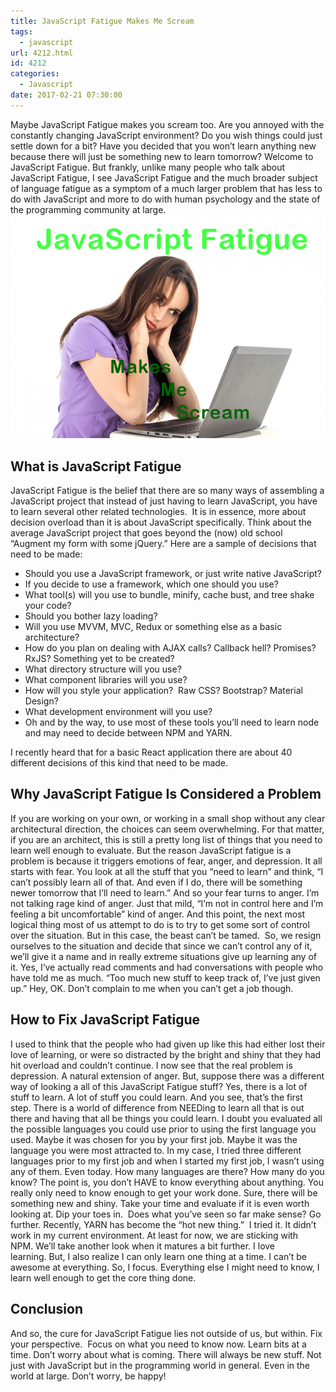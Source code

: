```yaml
---
title: JavaScript Fatigue Makes Me Scream
tags:
  - javascript
url: 4212.html
id: 4212
categories:
  - Javascript
date: 2017-02-21 07:30:00
---
```


Maybe JavaScript Fatigue makes you scream too. Are you annoyed with the constantly changing JavaScript environment? Do you wish things could just settle down for a bit? Have you decided that you won’t learn anything new because there will just be something new to learn tomorrow? Welcome to JavaScript Fatigue. But frankly, unlike many people who talk about JavaScript Fatigue, I see JavaScript Fatigue and the much broader subject of language fatigue as a symptom of a much larger problem that has less to do with JavaScript and more to do with human psychology and the state of the programming community at large. ![image](/uploads/2017/02/image-2.png "image")

What is JavaScript Fatigue
--------------------------

JavaScript Fatigue is the belief that there are so many ways of assembling a JavaScript project that instead of just having to learn JavaScript, you have to learn several other related technologies.  It is in essence, more about decision overload than it is about JavaScript specifically. Think about the average JavaScript project that goes beyond the (now) old school “Augment my form with some jQuery.” Here are a sample of decisions that need to be made:

* Should you use a JavaScript framework, or just write native JavaScript?
* If you decide to use a framework, which one should you use?
* What tool(s) will you use to bundle, minify, cache bust, and tree shake your code?
* Should you bother lazy loading?
* Will you use MVVM, MVC, Redux or something else as a basic architecture?
* How do you plan on dealing with AJAX calls? Callback hell? Promises? RxJS? Something yet to be created?
* What directory structure will you use?
* What component libraries will you use?
* How will you style your application?  Raw CSS? Bootstrap? Material Design?
* What development environment will you use?
* Oh and by the way, to use most of these tools you’ll need to learn node and may need to decide between NPM and YARN.

I recently heard that for a basic React application there are about 40 different decisions of this kind that need to be made.

Why JavaScript Fatigue Is Considered a Problem
----------------------------------------------

If you are working on your own, or working in a small shop without any clear architectural direction, the choices can seem overwhelming. For that matter, if you are an architect, this is still a pretty long list of things that you need to learn well enough to evaluate. But the reason JavaScript fatigue is a problem is because it triggers emotions of fear, anger, and depression. It all starts with fear. You look at all the stuff that you “need to learn” and think, “I can’t possibly learn all of that. And even if I do, there will be something newer tomorrow that I’ll need to learn.” And so your fear turns to anger. I’m not talking rage kind of anger. Just that mild, “I’m not in control here and I’m feeling a bit uncomfortable” kind of anger. And this point, the next most logical thing most of us attempt to do is to try to get some sort of control over the situation. But in this case, the beast can’t be tamed.  So, we resign ourselves to the situation and decide that since we can’t control any of it, we’ll give it a name and in really extreme situations give up learning any of it. Yes, I’ve actually read comments and had conversations with people who have told me as much. “Too much new stuff to keep track of, I’ve just given up.” Hey, OK. Don’t complain to me when you can’t get a job though.

How to Fix JavaScript Fatigue
-----------------------------

I used to think that the people who had given up like this had either lost their love of learning, or were so distracted by the bright and shiny that they had hit overload and couldn’t continue. I now see that the real problem is depression. A natural extension of anger. But, suppose there was a different way of looking a all of this JavaScript Fatigue stuff? Yes, there is a lot of stuff to learn. A lot of stuff you could learn. And you see, that’s the first step. There is a world of difference from NEEDing to learn all that is out there and having that all be things you could learn. I doubt you evaluated all the possible languages you could use prior to using the first language you used. Maybe it was chosen for you by your first job. Maybe it was the language you were most attracted to. In my case, I tried three different languages prior to my first job and when I started my first job, I wasn’t using any of them. Even today. How many languages are there? How many do you know? The point is, you don’t HAVE to know everything about anything. You really only need to know enough to get your work done. Sure, there will be something new and shiny. Take your time and evaluate if it is even worth looking at. Dip your toes in.  Does what you’ve seen so far make sense? Go further. Recently, YARN has become the “hot new thing.”  I tried it. It didn’t work in my current environment. At least for now, we are sticking with NPM. We’ll take another look when it matures a bit further. I love learning. But, I also realize I can only learn one thing at a time. I can’t be awesome at everything. So, I focus. Everything else I might need to know, I learn well enough to get the core thing done.

Conclusion
----------

And so, the cure for JavaScript Fatigue lies not outside of us, but within. Fix your perspective.  Focus on what you need to know now. Learn bits at a time. Don’t worry about what is coming. There will always be new stuff. Not just with JavaScript but in the programming world in general. Even in the world at large. Don’t worry, be happy!
